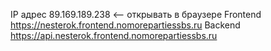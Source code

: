 IP адрес 89.169.189.238 <-- открывать в браузере
Frontend https://nesterok.frontend.nomorepartiessbs.ru
Backend https://api.nesterok.frontend.nomorepartiessbs.ru
